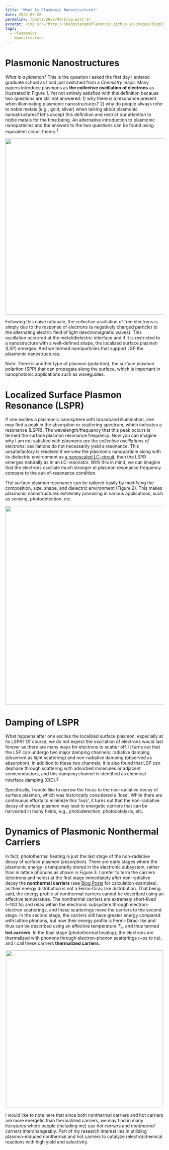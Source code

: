 ```yaml
---
title: 'What Is Plasmonic Nanostructure?'
date: 2022-09-22
permalink: /posts/2022/09/blog-post-2/
excerpt: <img src="http://ShengxiangWuPlasmonic.github.io/images/blogImages/Blog2_Figure1.jpg" width="559">
tags:
  - Plasmonics
  - Nanostructure
---
```

Plasmonic Nanostructures
======
*What is a plasmon?* This is the question I asked the first day I entered graduate school as I had just switched from a *Chemistry* major. Many papers introduce plasmons as **the collective oscillation of electrons** as illustrated in Figure 1. Yet not entirely satisfied with this definition because two questions are still not answered: 1) why there is a resonance present when illuminating plasmonic nanostructures? 2) why do people always refer to noble metals (e.g., gold, silver) when talking about plasmonic nanostructures? let's accept this definition and restrict our attention to noble metals for the time being. An alternative introduction to plasmonic nanoparticles and the answers to the two questions can be found using equivalent circuit theory.<sup>[1](https://journals.aps.org/prl/abstract/10.1103/PhysRevLett.95.095504)</sup>

<p align="center">
<img src="http://ShengxiangWuPlasmonic.github.io/images/blogImages/Blog2_Figure1.jpg" width="559">
</p>  

Following this naive rationale, the collective oscillation of free electrons is simply due to the response of electrons (a negatively charged particle) to the alternating electric field of light (electromagnetic waves). This oscillation occurred at the metal/dielectric interface and if it is restricted to a nanostructure with a well-defined shape, the localized surface plasmon (LSP) emerges. And we termed nanoparticles that support LSP the plasmonic nanostructures. 

Note: There is another type of plasmon (polariton), the surface plasmon polariton (SPP) that can propagate along the surface, which is important in nanophotonic applications such as waveguides. 

Localized Surface Plasmon Resonance (LSPR)
=====
If one excites a plasmonic nanosphere with broadband illumination, one may find a peak in the absorption or scattering spectrum, which indicates a resonance (LSPR). The wavelength/frequency that this peak occurs is termed the surface plasmon resonance frequency. Now you can imagine why I am not satisfied with *plasmons are the collective oscillations of electrons*: oscillations do not necessarily yield a resonance. This unsatisfactory is resolved if we view the plasmonic nanoparticle along with its dielectric environment as [a nanoscaled LC-circuit](https://journals.aps.org/prl/abstract/10.1103/PhysRevLett.95.095504), then the LSPR emerges naturally as in an LC-resonator. With this in mind, we can imagine that the electrons oscillate much stronger at plasmon resonance frequency compare to the out-of-resonance condition.

The surface plasmon resonance can be tailored easily by modifying the composition, size, shape, and dielectric environment (Figure 2). This makes plasmonic nanostructures extremely promising in various applications, such as sensing, photodetection, etc.

<p align="center">
<img src="http://ShengxiangWuPlasmonic.github.io/images/blogImages/Blog2_Figure2.jpg" width="630">
</p>  

Damping of LSPR
=====
What happens after one excites the localized surface plasmon, especially at its LSPR? Of course, we do not expect the oscillation of electrons would last forever as there are many ways for electrons to scatter off. It turns out that the LSP can undergo two major damping channels: radiative damping (observed as light scattering) and non-radiative damping (observed as absorption). In addition to these two channels, it is also found that LSP can dephase through scattering with adsorbed molecules or adjacent semiconductors, and this damping channel is identified as chemical interface damping (CID).<sup>[2](https://pubs.acs.org/doi/10.1021/acs.accounts.0c00872)</sup>

Specifically, I would like to narrow the focus to the non-radiative decay of surface plasmon, which was historically considered a 'loss'. While there are continuous efforts to minimize this 'loss', it turns out that the non-radiative decay of surface plasmon may lead to energetic carriers that can be harvested in many fields, e.g., photodetection, photocatalysis, etc.

Dynamics of Plasmonic Nonthermal Carriers
=====
In fact, photothermal heating is just the last stage of the non-radiative decay of surface plasmon (absorption). There are early stages where the plasmonic energy is temporarily stored in the electronic subsystem, rather than in lattice phonons as shown in Figure 3. I prefer to term the carriers (electrons and holes) at the first stage immediately after non-radiative decay the **nonthermal carriers** (see [Blog Posts](https://shengxiangwuplasmonic.github.io/year-archive/) for calculation examples), as their energy distribution is not a Fermi-Dirac like distribution. That being said, the energy profile of nonthermal carriers cannot be described using an effective temperature. The nonthermal carriers are extremely short-lived (~100 fs) and relax within the electronic subsystem through electron-electron scatterings, and these scatterings move the carriers to the second stage. In the second stage, the carriers still have greater energy compared with lattice phonons, but now their energy profile is Fermi-Dirac-like and thus can be described using an effective temperature $T_e$, and thus termed **hot carriers**. In the final stage (photothermal heating), the electrons are thermalized with phonons through electron-phonon scatterings (~ps to ns), and I call these carriers **thermalized carriers**. 

<p align="center">
<img src="http://ShengxiangWuPlasmonic.github.io/images/Figure_3.jpg" width="500">
</p>  

I would like to note here that since both nonthermal carriers and hot carriers are more energetic than thermalized carriers, we may find in many literatures where people (including me) use *hot carriers* and *nonthermal carriers* interchangeably. Part of my research interest lies in utilizing plasmon-induced nonthermal and hot carriers to catalyze (electro)chemical reactions with high yield and selectivity.
